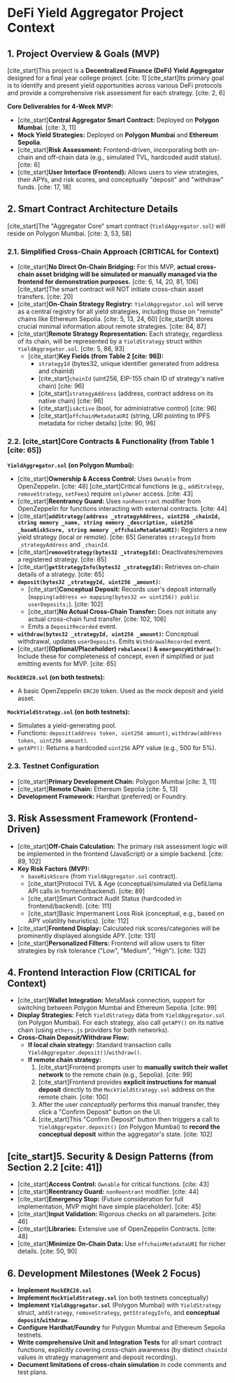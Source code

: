 ﻿# DeFi Yield Aggregator Project Context


## 1. Project Overview & Goals (MVP)


[cite_start]This project is a **Decentralized Finance (DeFi) Yield Aggregator** designed for a final year college project. [cite: 1] [cite_start]Its primary goal is to identify and present yield opportunities across various DeFi protocols and provide a comprehensive risk assessment for each strategy. [cite: 2, 6]


**Core Deliverables for 4-Week MVP:**
* [cite_start]**Central Aggregator Smart Contract:** Deployed on **Polygon Mumbai**. [cite: 3, 11]
* **Mock Yield Strategies:** Deployed on **Polygon Mumbai** and **Ethereum Sepolia**.
* [cite_start]**Risk Assessment:** Frontend-driven, incorporating both on-chain and off-chain data (e.g., simulated TVL, hardcoded audit status). [cite: 6]
* [cite_start]**User Interface (Frontend):** Allows users to view strategies, their APYs, and risk scores, and conceptually "deposit" and "withdraw" funds. [cite: 17, 18]


## 2. Smart Contract Architecture Details


[cite_start]The "Aggregator Core" smart contract (`YieldAggregator.sol`) will reside on Polygon Mumbai. [cite: 3, 53, 58]


### 2.1. Simplified Cross-Chain Approach (CRITICAL for Context)


* [cite_start]**No Direct On-Chain Bridging:** For this MVP, **actual cross-chain asset bridging will be simulated or manually managed via the frontend for demonstration purposes.** [cite: 6, 14, 20, 81, 106] [cite_start]The smart contract will NOT initiate cross-chain asset transfers. [cite: 20]
* [cite_start]**On-Chain Strategy Registry:** `YieldAggregator.sol` will serve as a central registry for all yield strategies, including those on "remote" chains like Ethereum Sepolia. [cite: 5, 13, 24, 60] [cite_start]It stores crucial minimal information about remote strategies. [cite: 84, 87]
* [cite_start]**Remote Strategy Representation:** Each strategy, regardless of its chain, will be represented by a `YieldStrategy` struct within `YieldAggregator.sol`. [cite: 5, 86, 93]
    * [cite_start]**Key Fields (from Table 2 [cite: 96]):**
        * `strategyId` (bytes32, unique identifier generated from address and chainId)
        * [cite_start]`chainId` (uint256, EIP-155 chain ID of strategy's native chain) [cite: 96]
        * [cite_start]`strategyAddress` (address, contract address on its native chain) [cite: 96]
        * [cite_start]`isActive` (bool, for administrative control) [cite: 96]
        * [cite_start]`offchainMetadataURI` (string, URI pointing to IPFS metadata for richer details) [cite: 90, 96]


### 2.2. [cite_start]Core Contracts & Functionality (from Table 1 [cite: 65])


**`YieldAggregator.sol` (on Polygon Mumbai):**
* [cite_start]**Ownership & Access Control:** Uses `Ownable` from OpenZeppelin. [cite: 48] [cite_start]Critical functions (e.g., `addStrategy`, `removeStrategy`, `setFees`) require `onlyOwner` access. [cite: 43]
* [cite_start]**Reentrancy Guard:** Uses `nonReentrant` modifier from OpenZeppelin for functions interacting with external contracts. [cite: 44]
* [cite_start]**`addStrategy(address _strategyAddress, uint256 _chainId, string memory _name, string memory _description, uint256 _baseRiskScore, string memory _offchainMetadataURI)`:** Registers a new yield strategy (local or remote). [cite: 65] Generates `strategyId` from `_strategyAddress` and `_chainId`.
* [cite_start]**`removeStrategy(bytes32 _strategyId)`:** Deactivates/removes a registered strategy. [cite: 65]
* [cite_start]**`getStrategyInfo(bytes32 _strategyId)`:** Retrieves on-chain details of a strategy. [cite: 65]
* **`deposit(bytes32 _strategyId, uint256 _amount)`:**
    * [cite_start]**Conceptual Deposit:** Records user's deposit internally (`mapping(address => mapping(bytes32 => uint256)) public userDeposits;`). [cite: 102]
    * [cite_start]**No Actual Cross-Chain Transfer:** Does not initiate any actual cross-chain fund transfer. [cite: 102, 106]
    * Emits a `DepositRecorded` event.
* **`withdraw(bytes32 _strategyId, uint256 _amount)`:** Conceptual withdrawal, updates `userDeposits`. Emits `WithdrawalRecorded` event.
* [cite_start]**(Optional/Placeholder) `rebalance()` & `emergencyWithdraw()`:** Include these for completeness of concept, even if simplified or just emitting events for MVP. [cite: 65]


**`MockERC20.sol` (on both testnets):**
* A basic OpenZeppelin `ERC20` token. Used as the mock deposit and yield asset.


**`MockYieldStrategy.sol` (on both testnets):**
* Simulates a yield-generating pool.
* Functions: `deposit(address token, uint256 amount)`, `withdraw(address token, uint256 amount)`.
* `getAPY()`: Returns a hardcoded `uint256` APY value (e.g., 500 for 5%).


### 2.3. Testnet Configuration


* [cite_start]**Primary Development Chain:** Polygon Mumbai [cite: 3, 11]
* [cite_start]**Remote Chain:** Ethereum Sepolia [cite: 5, 13]
* **Development Framework:** Hardhat (preferred) or Foundry.


## 3. Risk Assessment Framework (Frontend-Driven)


* [cite_start]**Off-Chain Calculation:** The primary risk assessment logic will be implemented in the frontend (JavaScript) or a simple backend. [cite: 89, 102]
* **Key Risk Factors (MVP):**
    * `baseRiskScore` (from `YieldAggregator.sol` contract).
    * [cite_start]Protocol TVL & Age (conceptual/simulated via DefiLlama API calls in frontend/backend). [cite: 89]
    * [cite_start]Smart Contract Audit Status (hardcoded in frontend/backend). [cite: 111]
    * [cite_start]Basic Impermanent Loss Risk (conceptual, e.g., based on APY volatility heuristics). [cite: 112]
* [cite_start]**Frontend Display:** Calculated risk scores/categories will be prominently displayed alongside APY. [cite: 131]
* [cite_start]**Personalized Filters:** Frontend will allow users to filter strategies by risk tolerance ("Low", "Medium", "High"). [cite: 132]


## 4. Frontend Interaction Flow (CRITICAL for Context)


* [cite_start]**Wallet Integration:** MetaMask connection, support for switching between Polygon Mumbai and Ethereum Sepolia. [cite: 99]
* **Display Strategies:** Fetch `YieldStrategy` data from `YieldAggregator.sol` (on Polygon Mumbai). For each strategy, also call `getAPY()` on its native chain (using `ethers.js` providers for both networks).
* **Cross-Chain Deposit/Withdraw Flow:**
    * **If local chain strategy:** Standard transaction calls `YieldAggregator.deposit()`/`withdraw()`.
    * **If remote chain strategy:**
        1.  [cite_start]Frontend prompts user to **manually switch their wallet network** to the remote chain (e.g., Sepolia). [cite: 99]
        2.  [cite_start]Frontend provides **explicit instructions for manual deposit** directly to the `MockYieldStrategy.sol` address on the remote chain. [cite: 100]
        3.  After the user *conceptually* performs this manual transfer, they click a "Confirm Deposit" button on the UI.
        4.  [cite_start]This "Confirm Deposit" button then triggers a call to `YieldAggregator.deposit()` (on Polygon Mumbai) to **record the conceptual deposit** within the aggregator's state. [cite: 102]


## [cite_start]5. Security & Design Patterns (from Section 2.2 [cite: 41])


* [cite_start]**Access Control:** `Ownable` for critical functions. [cite: 43]
* [cite_start]**Reentrancy Guard:** `nonReentrant` modifier. [cite: 44]
* [cite_start]**Emergency Stop:** (Future consideration for full implementation, MVP might have simple placeholder). [cite: 45]
* [cite_start]**Input Validation:** Rigorous checks on all parameters. [cite: 46]
* [cite_start]**Libraries:** Extensive use of OpenZeppelin Contracts. [cite: 48]
* [cite_start]**Minimize On-Chain Data:** Use `offchainMetadataURI` for richer details. [cite: 50, 90]


## 6. Development Milestones (Week 2 Focus)


* **Implement `MockERC20.sol`**
* **Implement `MockYieldStrategy.sol`** (on both testnets conceptually)
* **Implement `YieldAggregator.sol`** (Polygon Mumbai) with `YieldStrategy` struct, `addStrategy`, `removeStrategy`, `getStrategyInfo`, and **conceptual `deposit`/`withdraw`**.
* **Configure Hardhat/Foundry** for Polygon Mumbai and Ethereum Sepolia testnets.
* **Write comprehensive Unit and Integration Tests** for all smart contract functions, explicitly covering cross-chain awareness (by distinct `chainId` values in strategy management and deposit recording).
* **Document limitations of cross-chain simulation** in code comments and test plans.